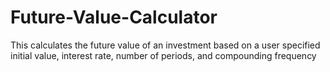 # Future-Value-Calculator
This calculates the future value of an investment based on a user specified initial value, interest rate, number of periods, and compounding frequency
